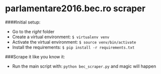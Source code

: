 # parlamentare2016.bec.ro scraper

####Initial setup:
- Go to the *right* folder 
- Create a virtual environment: `$ virtualenv venv`
- Activate the virtual environment: `$ source venv/bin/activate`
- Install the requirements: `$ pip install -r requirements.txt`

###Scrape it like you know it:
- Run the main script with: `python bec_scraper.py` and magic will happen  
